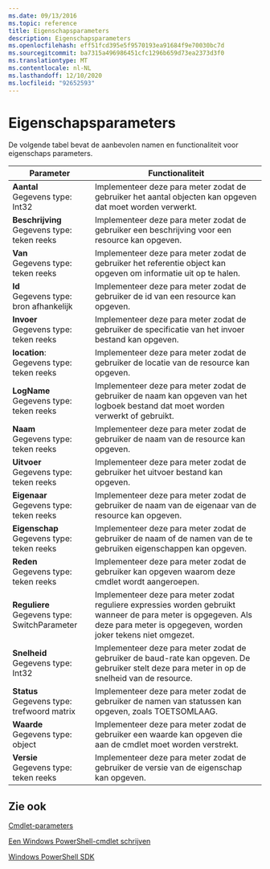 ```yaml
---
ms.date: 09/13/2016
ms.topic: reference
title: Eigenschapsparameters
description: Eigenschapsparameters
ms.openlocfilehash: eff51fcd395e5f9570193ea91684f9e70030bc7d
ms.sourcegitcommit: ba7315a496986451cfc1296b659d73ea2373d3f0
ms.translationtype: MT
ms.contentlocale: nl-NL
ms.lasthandoff: 12/10/2020
ms.locfileid: "92652593"
---
```

# <a name="property-parameters"></a>Eigenschapsparameters

De volgende tabel bevat de aanbevolen namen en functionaliteit voor eigenschaps parameters.

|Parameter|Functionaliteit|
|---|---|
|**Aantal**<br>Gegevens type: Int32|Implementeer deze para meter zodat de gebruiker het aantal objecten kan opgeven dat moet worden verwerkt.|
|**Beschrijving**<br>Gegevens type: teken reeks|Implementeer deze para meter zodat de gebruiker een beschrijving voor een resource kan opgeven.|
|**Van**<br>Gegevens type: teken reeks|Implementeer deze para meter zodat de gebruiker het referentie object kan opgeven om informatie uit op te halen.|
|**Id**<br>Gegevens type: bron afhankelijk|Implementeer deze para meter zodat de gebruiker de id van een resource kan opgeven.|
|**Invoer**<br>Gegevens type: teken reeks|Implementeer deze para meter zodat de gebruiker de specificatie van het invoer bestand kan opgeven.|
|**location**:<br>Gegevens type: teken reeks|Implementeer deze para meter zodat de gebruiker de locatie van de resource kan opgeven.|
|**LogName**<br>Gegevens type: teken reeks|Implementeer deze para meter zodat de gebruiker de naam kan opgeven van het logboek bestand dat moet worden verwerkt of gebruikt.|
|**Naam**<br>Gegevens type: teken reeks|Implementeer deze para meter zodat de gebruiker de naam van de resource kan opgeven.|
|**Uitvoer**<br>Gegevens type: teken reeks|Implementeer deze para meter zodat de gebruiker het uitvoer bestand kan opgeven.|
|**Eigenaar**<br>Gegevens type: teken reeks|Implementeer deze para meter zodat de gebruiker de naam van de eigenaar van de resource kan opgeven.|
|**Eigenschap**<br>Gegevens type: teken reeks|Implementeer deze para meter zodat de gebruiker de naam of de namen van de te gebruiken eigenschappen kan opgeven.|
|**Reden**<br>Gegevens type: teken reeks|Implementeer deze para meter zodat de gebruiker kan opgeven waarom deze cmdlet wordt aangeroepen.|
|**Reguliere**<br>Gegevens type: SwitchParameter|Implementeer deze para meter zodat reguliere expressies worden gebruikt wanneer de para meter is opgegeven. Als deze para meter is opgegeven, worden joker tekens niet omgezet.|
|**Snelheid**<br>Gegevens type: Int32|Implementeer deze para meter zodat de gebruiker de baud-rate kan opgeven. De gebruiker stelt deze para meter in op de snelheid van de resource.|
|**Status**<br>Gegevens type: trefwoord matrix|Implementeer deze para meter zodat de gebruiker de namen van statussen kan opgeven, zoals TOETSOMLAAG.|
|**Waarde**<br>Gegevens type: object|Implementeer deze para meter zodat de gebruiker een waarde kan opgeven die aan de cmdlet moet worden verstrekt.|
|**Versie**<br>Gegevens type: teken reeks|Implementeer deze para meter zodat de gebruiker de versie van de eigenschap kan opgeven.|

## <a name="see-also"></a>Zie ook

[Cmdlet-parameters](./cmdlet-parameters.md)

[Een Windows PowerShell-cmdlet schrijven](./writing-a-windows-powershell-cmdlet.md)

[Windows PowerShell SDK](../windows-powershell-reference.md)
